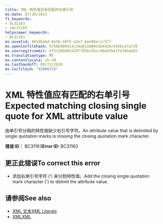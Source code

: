 ```yaml
---
title: XML 特性值应有匹配的右单引号
ms.date: 07/20/2015
f1_keywords:
- bc31163
- vbc31163
helpviewer_keywords:
- BC31163
ms.assetid: 8654ba6d-8e58-40f5-a2e7-6ee08ec1c577
ms.openlocfilehash: 67586409413c24a011080e364428c6560ca7a720
ms.sourcegitcommit: bf5c5850654187705bc94cc40ebfb62fe346ab02
ms.translationtype: MT
ms.contentlocale: zh-CN
ms.lasthandoff: 09/23/2020
ms.locfileid: "91066733"
---
```

# <a name="expected-matching-closing-single-quote-for-xml-attribute-value"></a><span data-ttu-id="28f60-102">XML 特性值应有匹配的右单引号</span><span class="sxs-lookup"><span data-stu-id="28f60-102">Expected matching closing single quote for XML attribute value</span></span>

<span data-ttu-id="28f60-103">由单引号分隔的特性值缺少右引号字符。</span><span class="sxs-lookup"><span data-stu-id="28f60-103">An attribute value that is delimited by single quotation marks is missing the closing quotation mark character.</span></span>  
  
 <span data-ttu-id="28f60-104">**错误 ID：** BC31163</span><span class="sxs-lookup"><span data-stu-id="28f60-104">**Error ID:** BC31163</span></span>  
  
## <a name="to-correct-this-error"></a><span data-ttu-id="28f60-105">更正此错误</span><span class="sxs-lookup"><span data-stu-id="28f60-105">To correct this error</span></span>  
  
- <span data-ttu-id="28f60-106">添加右单引号字符 (') 来分割特性值。</span><span class="sxs-lookup"><span data-stu-id="28f60-106">Add the closing single quotation mark character (') to delimit the attribute value.</span></span>  
  
## <a name="see-also"></a><span data-ttu-id="28f60-107">请参阅</span><span class="sxs-lookup"><span data-stu-id="28f60-107">See also</span></span>

- [<span data-ttu-id="28f60-108">XML 文本</span><span class="sxs-lookup"><span data-stu-id="28f60-108">XML Literals</span></span>](../language-reference/xml-literals/index.md)
- [<span data-ttu-id="28f60-109">XML</span><span class="sxs-lookup"><span data-stu-id="28f60-109">XML</span></span>](../programming-guide/language-features/xml/index.md)
